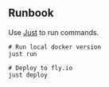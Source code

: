 ## Runbook

Use [Just](https://github.com/casey/just) to run commands.
```
# Run local docker version
just run

# Deploy to fly.io
just deploy
```
